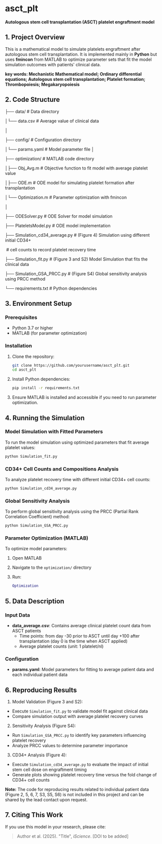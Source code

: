 # asct_plt

**Autologous stem cell transplantation (ASCT) platelet engraftment model**

## 1. Project Overview

This is a mathematical model to simulate platelets engraftment after autologous stem cell transplantation. It is implemented mainly in **Python** but uses **fmincon** from MATLAB to optimize parameter sets that fit the model simulation outcomes with patients' clinical data. 

**key words: Mechanistic Mathematical model; Ordinary differential equations; Autologous stem cell transplantation; Platelet formation; Thrombopoiesis; Megakaryopoiesis** 

## 2. Code Structure

├── data/ 			   		   # Data directory

│└── data.csv 		   		   # Average value of clinical data

│

├── config/ 			  		 # Configuration directory

│└── params.yaml 	    		 # Model parameter file
│

├── optimization/ 	      		 # MATLAB code directory

│├── Obj_Avg.m 				 # Objective function to fit model with average platelet value

│├── ODE.m 					# ODE model for simulating platelet formation after transplantation

│└── Optimization.m 	                 # Parameter optimization with fmincon

│

├── ODESolver.py				# ODE Solver for model simulation

├── PlateletsModel.py			# ODE model implementation

├── Simulation_cd34_average.py     # (Figure 4) Simulation using different initial CD34+ 

​								 # cell counts to record platelet recovery time

├── Simulation_fit.py	                  # (Figure 3 and S2) Model Simulation that fits the clinical data

├── Simulation_GSA_PRCC.py	   # (Figure S4) Global sensitivity analysis using PRCC method

└──  requirements.txt			# Python dependencies

## 3. Environment Setup

### Prerequisites

- Python 3.7 or higher
- MATLAB (for parameter optimization)

### Installation

1. Clone the repository:

   ```bash
   git clone https://github.com/yourusername/asct_plt.git
   cd asct_plt
   ```

2. Install Python dependencies:

   ```bash
   pip install -r requirements.txt
   ```

3. Ensure MATLAB is installed and accessible if you need to run parameter optimization.

   

## 4. Running the Simulation

### Model Simulation with Fitted Parameters

To run the model simulation using optimized parameters that fit average platelet values:

```bash
python Simulation_fit.py
```

### CD34+ Cell Counts and Compositions Analysis

To analyze platelet recovery time with different initial CD34+ cell counts:

```bash
python Simulation_cd34_average.py
```

### Global Sensitivity Analysis

To perform global sensitivity analysis using the PRCC (Partial Rank Correlation Coefficient) method:

```bash
python Simulation_GSA_PRCC.py
```

### Parameter Optimization (MATLAB)

To optimize model parameters:

1. Open MATLAB

2. Navigate to the `optimization/` directory

3. Run:

   ```matlab
   Optimization
   ```

   

## 5. Data Description

### Input Data

- **data_average.csv**: Contains average clinical platelet count data from ASCT patients
  - Time points: from day -30 prior to ASCT until day +100 after transplantation (day 0 is the time when ASCT applied) 
  - Average platelet counts (unit: 1 platelet/nl) 

### Configuration

- **params.yaml**: Model parameters for fitting to average patient data and each individual patient data 

## 6. Reproducing Results

1. Model Validation (Figure 3 and S2):

- Execute `Simulation_fit.py` to validate model fit against clinical data
- Compare simulation output with average platelet recovery curves

2. Sensitivity Analysis (Figure S4):

- Run `Simulation_GSA_PRCC.py` to identify key parameters influencing platelet recovery
- Analyze PRCC values to determine parameter importance

3. CD34+ Analysis (Figure 4):

- Execute `Simulation_cd34_average.py` to evaluate the impact of initial stem cell dose on engraftment timing
- Generate plots showing platelet recovery time versus the fold change of CD34+ cell counts

**Note:** The code for reproducing results related to individual patient data (Figure 2, 5, 6, 7, S3, S5, S6) is not included in this project and can be shared by the lead contact upon request.

## 7. Citing This Work

If you use this model in your research, please cite:

> Author et al. (2025). "Title", *iScience*. [DOI to be added]



 